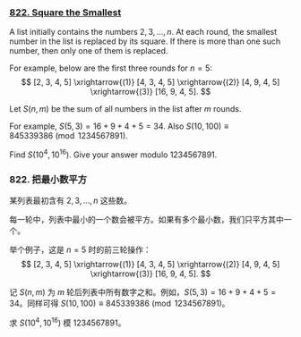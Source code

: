 ### [822. Square the Smallest](https://pe.xiaoyaowudi.com/problem=822)

A list initially contains the numbers $2, 3, \dots, n$.
At each round, the smallest number in the list is replaced by its square. If there is more than one such number, then only one of them is replaced.

For example, below are the first three rounds for $n = 5$:
$$
[2, 3, 4, 5] \xrightarrow{(1)} [4, 3, 4, 5] \xrightarrow{(2)} [4, 9, 4, 5] \xrightarrow{(3)} [16, 9, 4, 5].
$$

Let $S(n, m)$ be the sum of all numbers in the list after $m$ rounds.

For example, $S(5, 3) = 16 + 9 + 4 + 5 = 34$. Also $S(10, 100) \equiv 845339386 \pmod{1234567891}$.

Find $S(10^4, 10^{16})$. Give your answer modulo $1234567891$.

### 822. 把最小数平方

某列表最初含有 $2, 3, \dots, n$ 这些数。

每一轮中，列表中最小的一个数会被平方。如果有多个最小数，我们只平方其中一个。

举个例子，这是 $n = 5$ 时的前三轮操作：
$$
[2, 3, 4, 5] \xrightarrow{(1)} [4, 3, 4, 5] \xrightarrow{(2)} [4, 9, 4, 5] \xrightarrow{(3)} [16, 9, 4, 5].
$$

记 $S(n, m)$ 为 $m$ 轮后列表中所有数字之和。例如，$S(5, 3) = 16 + 9 + 4 + 5 = 34$。同样可得 $S(10, 100) \equiv 845339386 \pmod{1234567891}$。

求 $S(10^4, 10^{16})$ 模 $1234567891$。